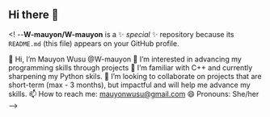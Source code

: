 ## Hi there 👋
<!
--**W-mauyon/W-mauyon** is a ✨ _special_ ✨ repository because its `README.md` (this file) appears on your GitHub profile.

👋 Hi, I’m Mauyon Wusu @W-mauyon
👀 I’m interested in advancing my programming skills through projects
🌱 I’m familiar with C++ and currently sharpening my Python skils.
💞️ I’m looking to collaborate on projects that are short-term (max - 3 months), but impactful and will help me advance my skills.
📫 How to reach me: mauyonwusu@gmail.com
😄 Pronouns: She/her
-->
